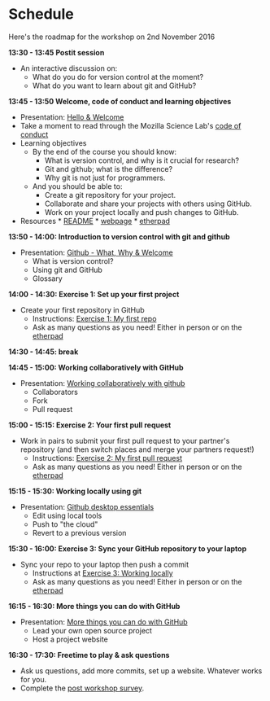 # Schedule

Here's the roadmap for the workshop on 2nd November 2016

**13:30 - 13:45 Postit session**

* An interactive discussion on:
    * What do you do for version control at the moment?
    * What do you want to learn about git and GitHub?

**13:45 - 13:50 Welcome, code of conduct and learning objectives**

* Presentation: [Hello & Welcome](https://docs.google.com/presentation/d/1748N8jrxLavh-JPoukLJFMNLGxdVpgiBGB0712B40LY/edit?usp=sharing)
* Take a moment to read through the Mozilla Science Lab's [code of conduct](https://science.mozilla.org/code-of-conduct)
* Learning objectives
  * By the end of the course you should know:
    * What is version control, and why is it crucial for research?
    * Git and github; what is the difference?
    * Why git is not just for programmers.
  * And you should be able to:
    * Create a git repository for your project.
    * Collaborate and share your projects with others using GitHub.
    * Work on your project locally and push changes to GitHub.
* Resources
      * [README](https://github.com/KirstieJane/friendly-github-intro/blob/gh-pages/README.md)
      * [webpage](https://kirstiejane.github.io/friendly-github-intro)
      * [etherpad](https://public.etherpad-mozilla.org/p/2016-11-02-friendly-github-intro)

**13:50 - 14:00: Introduction to version control with git and github**

* Presentation: [Github - What, Why & Welcome](https://docs.google.com/presentation/d/120U_qFLpHMWrC7BQE55pNZbU8lPqa_NDUoNFEpvF67Y/edit?usp=sharing)
  * What is version control?
  * Using git and GitHub
  * Glossary

**14:00 - 14:30: Exercise 1: Set up your first project**

* Create your first repository in GitHub
    * Instructions: [Exercise 1: My first repo](https://kirstiejane.github.io/friendly-github-intro/exercises/my-first-repo/)
    * Ask as many questions as you need! Either in person or on the [etherpad](https://public.etherpad-mozilla.org/p/2016-11-02-friendly-github-intro)

**14:30 - 14:45: break**

**14:45 - 15:00: Working collaboratively with GitHub**
* Presentation: [Working collaboratively with github](https://docs.google.com/presentation/d/1VasZl8YsYMfhi1zYaYZ-kWykjp4T-ZqE5YrOImsC_Kg/edit?usp=sharing)
  * Collaborators
  * Fork
  * Pull request

**15:00 - 15:15: Exercise 2: Your first pull request**

* Work in pairs to submit your first pull request to your partner's repository (and then switch places and merge your partners request!)
  * Instructions: [Exercise 2: My first pull request](https://kirstiejane.github.io/friendly-github-intro/exercises/my-first-pullrequest/)
  * Ask as many questions as you need! Either in person or on the [etherpad](https://public.etherpad-mozilla.org/p/2016-11-02-friendly-github-intro)

**15:15 - 15:30: Working locally using git**

* Presentation: [Github desktop essentials](https://docs.google.com/presentation/d/1Lqe9GoVLcb3se0Szmybkgi8XOAjKBepPPatANPzFvlY/edit?usp=sharing)
    * Edit using local tools
    * Push to "the cloud"
    * Revert to a previous version

**15:30 - 16:00: Exercise 3: Sync your GitHub repository to your laptop**

* Sync your repo to your laptop then push a commit
  * Instructions at [Exercise 3: Working locally](https://kirstiejane.github.io/friendly-github-intro/exercises/working-locally/)
  * Ask as many questions as you need! Either in person or on the [etherpad](https://public.etherpad-mozilla.org/p/2016-11-02-friendly-github-intro)

**16:15 - 16:30: More things you can do with GitHub**

* Presentation: [More things you can do with GitHub](https://docs.google.com/presentation/d/1ck0ZPHydsTkTjn_nhaqAiXiM1_uqcIV2i9u5wzfYEWw/edit?usp=sharing)
    * Lead your own open source project
    * Host a project website

**16:30 - 17:30: Freetime to play & ask questions**

* Ask us questions, add more commits, set up a website. Whatever works for you.
* Complete the [post workshop survey](https://www.surveymonkey.co.uk/r/75QSRSK).
